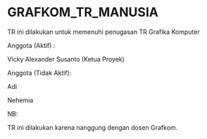 # GRAFKOM_TR_MANUSIA

TR ini dilakukan untuk memenuhi penugasan TR Grafika Komputer


Anggota (Aktif) :

Vicky Alexander Susanto (Ketua Proyek)

Anggota (Tidak Aktif):

Adi

Nehemia

NB: 

TR ini dilakukan karena nanggung dengan dosen Grafkom.


